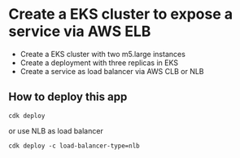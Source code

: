 # Create a EKS cluster to expose a service via AWS ELB

- Create a EKS cluster with two m5.large instances
- Create a deployment with three replicas in EKS
- Create a service as load balancer via AWS CLB or NLB

## How to deploy this app
```shell
cdk deploy
```
or use NLB as load balancer
```shell
cdk deploy -c load-balancer-type=nlb
```